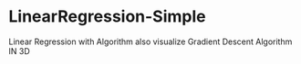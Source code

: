 # LinearRegression-Simple
Linear Regression with Algorithm also visualize Gradient Descent Algorithm IN 3D
